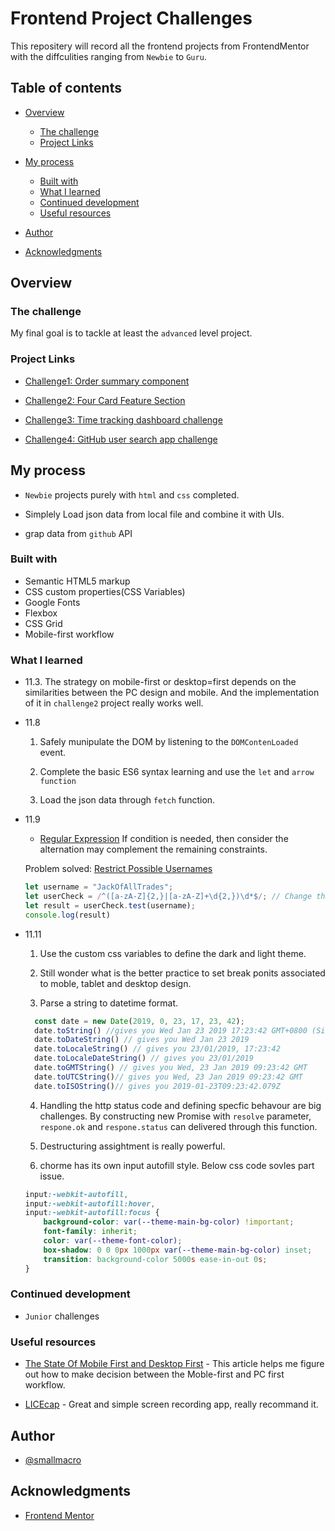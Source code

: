 # Frontend Project Challenges 

This repositery will record all the frontend projects from FrontendMentor with the diffculities ranging from `Newbie` to `Guru`.

## Table of contents

- [Overview](#overview)
  - [The challenge](#the-challenge)
  - [Project Links](#project-links)
  
- [My process](#my-process)
  - [Built with](#built-with)
  - [What I learned](#what-i-learned)
  - [Continued development](#continued-development)
  - [Useful resources](#useful-resources)
- [Author](#author)
- [Acknowledgments](#acknowledgments)



## Overview

### The challenge
My final goal is to tackle at least the `advanced` level project.


### Project Links

- [Challenge1: Order summary component](https://smallmacro.github.io/challenge1/)

- [Challenge2: Four Card Feature Section](https://smallmacro.github.io/challenge2/)

- [Challenge3: Time tracking dashboard challenge](https://smallmacro.github.io/challenge3/)

- [Challenge4: GitHub user search app challenge](https://smallmacro.github.io/challenge4/)


## My process
- `Newbie` projects purely with `html` and `css` completed.

- Simplely Load json data from local file and combine it with UIs.

- grap data from `github` API
### Built with
- Semantic HTML5 markup
- CSS custom properties(CSS Variables)
- Google Fonts
- Flexbox
- CSS Grid
- Mobile-first workflow


### What I learned
-  11.3. The strategy on mobile-first or desktop=first depends on the similarities between the PC design and mobile. And the implementation of it in `challenge2` project really works well.

- 11.8 
  1. Safely munipulate the DOM by listening to the `DOMContenLoaded` event.

  2. Complete the basic ES6 syntax learning and use the `let` and  `arrow function`

  3. Load the json data through `fetch` function.

- 11.9  
  - [Regular Expression](https://www.freecodecamp.org/learn/javascript-algorithms-and-data-structures/) If condition is needed, then consider the alternation may complement the remaining constraints.

  Problem solved:
  [Restrict Possible Usernames](https://www.freecodecamp.org/learn/javascript-algorithms-and-data-structures/regular-expressions/restrict-possible-usernames)

  ```javascript
  let username = "JackOfAllTrades";
  let userCheck = /^([a-zA-Z]{2,}|[a-zA-Z]+\d{2,})\d*$/; // Change this line
  let result = userCheck.test(username);
  console.log(result)
  ```
  
- 11.11
  1. Use the custom css variables to define the dark and light theme. 

  2. Still wonder  what is the better 
  practice to set break ponits associated to moble, tablet and desktop design.

  3. Parse a string to datetime format.
  ```javascript
    const date = new Date(2019, 0, 23, 17, 23, 42);
    date.toString() //gives you Wed Jan 23 2019 17:23:42 GMT+0800 (Singapore Standard Time)
    date.toDateString() // gives you Wed Jan 23 2019
    date.toLocaleString() // gives you 23/01/2019, 17:23:42
    date.toLocaleDateString() // gives you 23/01/2019
    date.toGMTString() // gives you Wed, 23 Jan 2019 09:23:42 GMT
    date.toUTCString()// gives you Wed, 23 Jan 2019 09:23:42 GMT
    date.toISOString()// gives you 2019-01-23T09:23:42.079Z
  ```

  4. Handling the http status code and defining specfic behavour are big challenges. By constructing new Promise with `resolve` parameter, `respone.ok`  and `respone.status` can delivered through this function.

  5. Destructuring assightment is really powerful.

  6. chorme has its own input autofill style. Below css code sovles part issue.
    ```css
    input:-webkit-autofill,
    input:-webkit-autofill:hover, 
    input:-webkit-autofill:focus {
        background-color: var(--theme-main-bg-color) !important;
        font-family: inherit;
        color: var(--theme-font-color);
        box-shadow: 0 0 0px 1000px var(--theme-main-bg-color) inset;
        transition: background-color 5000s ease-in-out 0s;
    }
    ```
### Continued development
-  `Junior` challenges 


### Useful resources

- [The State Of Mobile First and Desktop First](https://ishadeed.com/article/the-state-of-mobile-first-and-desktop-first/) - This article helps me figure out  how to make decision between the Moble-first and PC first workflow.

- [LICEcap](https://www.cockos.com/licecap/) - Great and simple screen recording app, really recommand it.

## Author

- [@smallmacro](https://github.com/smallmacro)




## Acknowledgments
- [Frontend Mentor](https://www.frontendmentor.io/)
